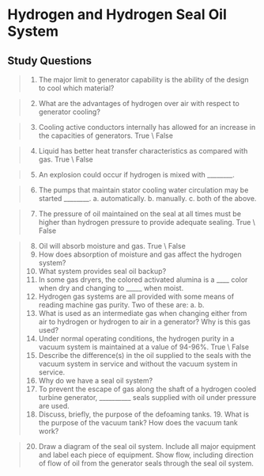 # Hydrogen and Hydrogen Seal Oil System

## Study Questions
>1. The major limit to generator capability is the ability of the design to cool which material? 

>2. What are the advantages of hydrogen over air with respect to generator cooling? 

>3. Cooling active conductors internally has allowed for an increase in the capacities of generators. True \ False 

>4. Liquid has better heat transfer characteristics as compared with gas. True \ False 

>5. An explosion could occur if hydrogen is mixed with ________.

>6. The pumps that maintain stator cooling water circulation may be started ________.
>a. automatically.
>b. manually.
>c. both of the above. 

>7. The pressure of oil maintained on the seal at all times must be higher than hydrogen pressure to provide adequate sealing. True \ False

>8. Oil will absorb moisture and gas. True \ False
>9. How does absorption of moisture and gas affect the hydrogen system?
>10. What system provides seal oil backup?
>11. In some gas dryers, the colored activated alumina is a ____ color when dry and changing to _____ when moist.
>12. Hydrogen gas systems are all provided with some means of reading machine gas purity. Two of these are: a. b.
>13. What is used as an intermediate gas when changing either from air to hydrogen or hydrogen to air in a generator? Why is this gas used?
>14. Under normal operating conditions, the hydrogen purity in a vacuum system is maintained at a value of 94-96%. True \ False
>15. Describe the difference(s) in the oil supplied to the seals with the vacuum system in service and without the vacuum system in service.
>16. Why do we have a seal oil system?
>17. To prevent the escape of gas along the shaft of a hydrogen cooled turbine generator, __________ seals supplied with oil under pressure are used.
>18. Discuss, briefly, the purpose of the defoaming tanks. 19. What is the purpose of the vacuum tank? How does the vacuum tank work?

>20. Draw a diagram of the seal oil system. Include all major equipment and label each piece of equipment. Show flow, including direction of flow of oil from the generator seals through the seal oil system.